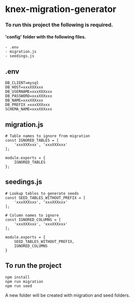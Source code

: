 # knex-migration-generator

### To run this project the following is required.
#### 'config' folder with the following files. 
 ```
 - .env
 - migration.js
 - seedings.js
 ```

.env 
----
```
DB_CLIENT=mysql
DB_HOST=xxxXXXxxx
DB_USERNAME=xxxXXXxxx
DB_PASSWORD=xxxXXXxxx
DB_NAME=xxxXXXxxx
DB_PREFIX =xxxXXXxxx
SCHEMA_NAME=xxxXXXxxx
```

migration.js
---
```
# Table names to ignore from migration
const IGNORED_TABLES = [
    'xxxXXXxxx', 'xxxXXXxxx'
];

module.exports = {
    IGNORED_TABLES
};

```

seedings.js
---
```
# Lookup tables to generate seeds
const SEED_TABLES_WITHOUT_PREFIX = [
    'xxxXXXxxx', 'xxxXXXxxx'
];

# Column names to ignore
const IGNORED_COLUMNS = [
    'xxxXXXxxx', 'xxxXXXxxx'
];

module.exports = {
    SEED_TABLES_WITHOUT_PREFIX,
    IGNORED_COLUMNS
}
```

## To run the project
```shell
npm install
npm run migration
npm run seed
```

A new folder will be created with migration and seed folders.

